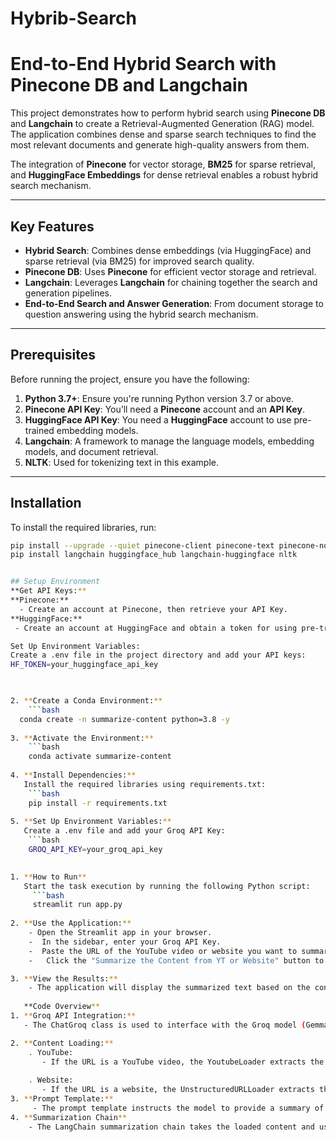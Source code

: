 # Hybrib-Search
# End-to-End Hybrid Search with Pinecone DB and Langchain

This project demonstrates how to perform hybrid search using **Pinecone DB** and **Langchain** to create a Retrieval-Augmented Generation (RAG) model. The application combines dense and sparse search techniques to find the most relevant documents and generate high-quality answers from them.

The integration of **Pinecone** for vector storage, **BM25** for sparse retrieval, and **HuggingFace Embeddings** for dense retrieval enables a robust hybrid search mechanism.

---

## Key Features

- **Hybrid Search**: Combines dense embeddings (via HuggingFace) and sparse retrieval (via BM25) for improved search quality.
- **Pinecone DB**: Uses **Pinecone** for efficient vector storage and retrieval.
- **Langchain**: Leverages **Langchain** for chaining together the search and generation pipelines.
- **End-to-End Search and Answer Generation**: From document storage to question answering using the hybrid search mechanism.

---

## Prerequisites

Before running the project, ensure you have the following:

1. **Python 3.7+**: Ensure you're running Python version 3.7 or above.
2. **Pinecone API Key**: You’ll need a **Pinecone** account and an **API Key**.
3. **HuggingFace API Key**: You need a **HuggingFace** account to use pre-trained embedding models.
4. **Langchain**: A framework to manage the language models, embedding models, and document retrieval.
5. **NLTK**: Used for tokenizing text in this example.

---

## Installation

To install the required libraries, run:

```bash
pip install --upgrade --quiet pinecone-client pinecone-text pinecone-notebooks
pip install langchain huggingface_hub langchain-huggingface nltk


## Setup Environment
**Get API Keys:**
**Pinecone:**
  - Create an account at Pinecone, then retrieve your API Key.
**HuggingFace:**
 - Create an account at HuggingFace and obtain a token for using pre-trained embeddings.

Set Up Environment Variables:
Create a .env file in the project directory and add your API keys:
HF_TOKEN=your_huggingface_api_key


   
2. **Create a Conda Environment:**
    ```bash
  conda create -n summarize-content python=3.8 -y
   
3. **Activate the Environment:**
    ```bash
    conda activate summarize-content
  
4. **Install Dependencies:**
   Install the required libraries using requirements.txt:
    ```bash 
    pip install -r requirements.txt
   
5. **Set Up Environment Variables:**
   Create a .env file and add your Groq API Key:
    ```bash
    GROQ_API_KEY=your_groq_api_key

  
1. **How to Run**
   Start the task execution by running the following Python script:
     ```bash
     streamlit run app.py
   
2. **Use the Application:**
    - Open the Streamlit app in your browser.
    -  In the sidebar, enter your Groq API Key.
    -  Paste the URL of the YouTube video or website you want to summarize.
    -   Click the "Summarize the Content from YT or Website" button to generate a summary of the content.

3. **View the Results:**
    - The application will display the summarized text based on the content of the URL provided.
   
   **Code Overview**
1. **Groq API Integration:**
   - The ChatGroq class is used to interface with the Groq model (Gemma-7b-It), which is responsible for generating summaries of the content.

2. **Content Loading:**
    . YouTube:
       - If the URL is a YouTube video, the YoutubeLoader extracts the video transcript and metadata.
       
    . Website:
       - If the URL is a website, the UnstructuredURLLoader extracts the text content from the webpage.
3. **Prompt Template:**
     - The prompt template instructs the model to provide a summary of the content in 300 words. The extracted text is fed into this prompt to generate the summary.
4. **Summarization Chain**
    - The LangChain summarization chain takes the loaded content and uses the Groq LLM model to summarize it based on the prompt.
